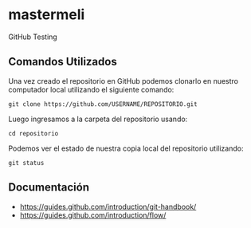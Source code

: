# mastermeli
GitHub Testing

## Comandos Utilizados
Una vez creado el repositorio en GitHub podemos clonarlo en nuestro computador local utilizando el siguiente comando:

```
git clone https://github.com/USERNAME/REPOSITORIO.git
```

Luego ingresamos a la carpeta del repositorio usando:
```
cd repositorio
```

Podemos ver el estado de nuestra copia local del repositorio utilizando:
```
git status
```

## Documentación
* https://guides.github.com/introduction/git-handbook/
* https://guides.github.com/introduction/flow/
